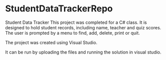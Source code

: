 # StudentDataTrackerRepo
Student Data Tracker
This project was completed for a C# class. It is designed to hold student records, including name, teacher and quiz scores. The user is prompted by a menu to find, add, delete, print or quit.

The project was created using Visual Studio. 

It can be run by uploading the files and running the solution in visual studio.

